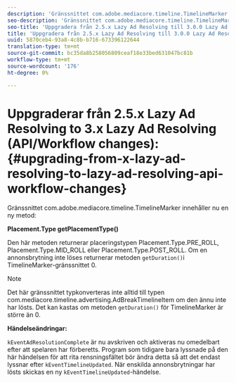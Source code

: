 ```yaml
---
description: 'Gränssnittet com.adobe.mediacore.timeline.TimelineMarker innehåller nu en ny metod '
seo-description: 'Gränssnittet com.adobe.mediacore.timeline.TimelineMarker innehåller nu en ny metod '
seo-title: 'Uppgradera från 2.5.x Lazy Ad Resolving till 3.0.0 Lazy Ad Resolving (API/Workflow changes) '
title: 'Uppgradera från 2.5.x Lazy Ad Resolving till 3.0.0 Lazy Ad Resolving (API/Workflow changes) '
uuid: 5870ceb4-93a8-4c8b-b716-673396122644
translation-type: tm+mt
source-git-commit: bc35da8b258056809ceaf18e33bed631047bc81b
workflow-type: tm+mt
source-wordcount: '176'
ht-degree: 0%

---
```



# Uppgraderar från 2.5.x Lazy Ad Resolving to 3.x Lazy Ad Resolving (API/Workflow changes):{#upgrading-from-x-lazy-ad-resolving-to-lazy-ad-resolving-api-workflow-changes}

Gränssnittet com.adobe.mediacore.timeline.TimelineMarker innehåller nu en ny metod:

**Placement.Type getPlacementType()**

Den här metoden returnerar placeringstypen Placement.Type.PRE_ROLL, Placement.Type.MID_ROLL eller Placement.Type.POST_ROLL. Om en annonsbrytning inte löses returnerar metoden `getDuration()`i TimelineMarker-gränssnittet 0.

>[!NOTE]
>
>Det här gränssnittet typkonverteras inte alltid till typen com.mediacore.timeline.advertising.AdBreakTimelineItem om den ännu inte har lösts. Det kan kastas om metoden `getDuration()` för TimelineMarker är större än 0.

**Händelseändringar:**

`kEventAdResolutionComplete` är nu avskriven och aktiveras nu omedelbart efter att spelaren har förberetts. Program som tidigare bara lyssnade på den här händelsen för att rita rensningsfältet bör ändra detta så att det endast lyssnar efter `kEventTimelineUpdated`. När enskilda annonsbrytningar har lösts skickas en ny `kEventTimelineUpdated`-händelse.
